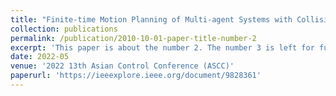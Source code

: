 ```yaml
---
title: "Finite-time Motion Planning of Multi-agent Systems with Collision Avoidance"
collection: publications
permalink: /publication/2010-10-01-paper-title-number-2
excerpt: 'This paper is about the number 2. The number 3 is left for future work.'
date: 2022-05
venue: '2022 13th Asian Control Conference (ASCC)'
paperurl: 'https://ieeexplore.ieee.org/document/9828361'
---
```

